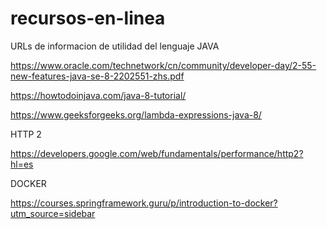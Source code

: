 # recursos-en-linea
 URLs de informacion de utilidad del lenguaje JAVA


https://www.oracle.com/technetwork/cn/community/developer-day/2-55-new-features-java-se-8-2202551-zhs.pdf

https://howtodoinjava.com/java-8-tutorial/

https://www.geeksforgeeks.org/lambda-expressions-java-8/

HTTP 2

https://developers.google.com/web/fundamentals/performance/http2?hl=es


DOCKER

https://courses.springframework.guru/p/introduction-to-docker?utm_source=sidebar

